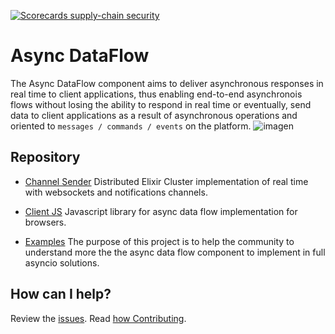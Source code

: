 [![Scorecards supply-chain security](https://github.com/bancolombia/async-dataflow/actions/workflows/scorecards-analysis.yml/badge.svg)](https://github.com/bancolombia/async-dataflow/actions/workflows/scorecards-analysis.yml)

# Async DataFlow

The Async DataFlow component aims to deliver asynchronous responses in real time to client applications, thus enabling end-to-end asynchronois flows without losing the ability to respond in real time or eventually, send data to client applications as a result of asynchronous operations and oriented to `messages / commands / events` on the platform.
![imagen](https://user-images.githubusercontent.com/12372370/137362047-34f5d048-9f1a-4065-8a09-dc97318bf42e.png)

## Repository

- [Channel Sender](https://github.com/bancolombia/async-dataflow/tree/master/channel-sender) Distributed Elixir Cluster implementation of real time with websockets and notifications channels.
- [Client JS](https://github.com/bancolombia/async-dataflow/tree/master/clients/client-js) Javascript library for async data flow implementation for browsers.

- [Examples](https://github.com/bancolombia/async-dataflow/tree/master/examples)
  The purpose of this project is to help the community to understand more the the async data flow component to implement in full asyncio solutions.

## How can I help?

Review the [issues](https://github.com/bancolombia/async-dataflow/issues). Read [how Contributing](https://github.com/bancolombia/async-dataflow/wiki/Contributing).
